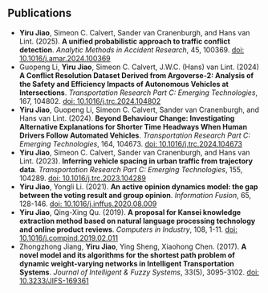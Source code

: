 ## Publications
- __Yiru Jiao__, Simeon C. Calvert, Sander van Cranenburgh, and Hans van Lint. (2025). __A unified probabilistic approach to traffic conflict detection__. _Analytic Methods in Accident Research_, 45, 100369. [doi: 10.1016/j.amar.2024.100369](https://doi.org/10.1016/j.amar.2024.100369)
- Guopeng Li, __Yiru Jiao__, Simeon C. Calvert, J.W.C. (Hans) van Lint. (2024) __A Conflict Resolution Dataset Derived from Argoverse-2: Analysis of the Safety and Efficiency Impacts of Autonomous Vehicles at Intersections__. _Transportation Research Part C: Emerging Technologies_, 167, 104802. [doi: 10.1016/j.trc.2024.104802](https://doi.org/10.1016/j.trc.2024.104802)
- __Yiru Jiao__, Guopeng Li, Simeon C. Calvert, Sander van Cranenburgh, and Hans van Lint. (2024). __Beyond Behaviour Change: Investigating Alternative Explanations for Shorter Time Headways When Human Drivers Follow Automated Vehicles__. _Transportation Research Part C: Emerging Technologies_, 164, 104673. [doi: 10.1016/j.trc.2024.104673](https://doi.org/10.1016/j.trc.2024.104673)
- __Yiru Jiao__, Simeon C. Calvert, Sander van Cranenburgh, and Hans van Lint. (2023). __Inferring vehicle spacing in urban traffic from trajectory data__. _Transportation Research Part C: Emerging Technologies_, 155, 104289. [doi: 10.1016/j.trc.2023.104289](https://doi.org/10.1016/j.trc.2023.104289)
- __Yiru Jiao__, Yongli Li. (2021). __An active opinion dynamics model: the gap between the voting result and group opinion__. _Information Fusion_, 65, 128-146. [doi: 10.1016/j.inffus.2020.08.009](https://doi.org/10.1016/j.inffus.2020.08.009)
- __Yiru Jiao__, Qing-Xing Qu. (2019). __A proposal for Kansei knowledge extraction method based on natural language processing technology and online product reviews__. _Computers in Industry_, 108, 1-11. [doi: 10.1016/j.compind.2019.02.011](https://doi.org/10.1016/j.compind.2019.02.011)
- Zhongzhong Jiang, __Yiru Jiao__, Ying Sheng, Xiaohong Chen. (2017). __A novel model and its algorithms for the shortest path problem of dynamic weight-varying networks in Intelligent Transportation Systems__. _Journal of Intelligent & Fuzzy Systems_, 33(5), 3095-3102. [doi: 10.3233/JIFS-169361](https://doi.org/10.3233/JIFS-169361)
